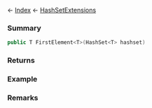 ← [Index](Api-Index) ← [HashSetExtensions](System.Collections.Generic.HashSetExtensions)

### Summary

```csharp
public T FirstElement<T>(HashSet<T> hashset)
```

### Returns

### Example

### Remarks

